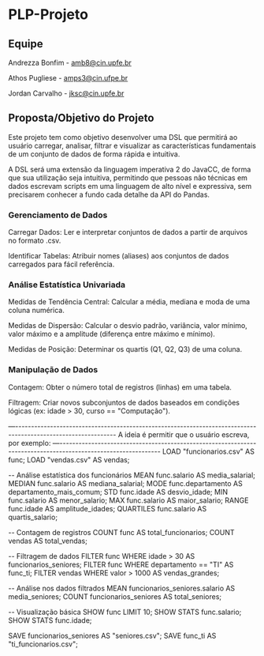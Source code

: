 # PLP-Projeto

## Equipe
Andrezza Bonfim - amb8@cin.upfe.br

Athos Pugliese - amps3@cin.ufpe.br

Jordan Carvalho - jksc@cin.upfe.br

## Proposta/Objetivo do Projeto
Este projeto tem como objetivo desenvolver uma DSL que permitirá ao usuário carregar, analisar, filtrar e visualizar as características fundamentais de um conjunto de dados de forma rápida e intuitiva.

A DSL será uma extensão da linguagem imperativa 2 do JavaCC, de forma que sua utilização seja intuitiva, permitindo que pessoas não técnicas em dados escrevam scripts em uma linguagem de alto nível e expressiva, sem precisarem conhecer a fundo cada detalhe da API do Pandas.

### Gerenciamento de Dados

Carregar Dados: Ler e interpretar conjuntos de dados a partir de arquivos no formato .csv.

Identificar Tabelas: Atribuir nomes (aliases) aos conjuntos de dados carregados para fácil referência.

### Análise Estatística Univariada

Medidas de Tendência Central:
Calcular a média, mediana e moda de uma coluna numérica.

Medidas de Dispersão:
Calcular o desvio padrão, variância, valor mínimo, valor máximo e a amplitude (diferença entre máximo e mínimo).

Medidas de Posição:
Determinar os quartis (Q1, Q2, Q3) de uma coluna.

### Manipulação de Dados

Contagem: Obter o número total de registros (linhas) em uma tabela.

Filtragem: Criar novos subconjuntos de dados baseados em condições lógicas (ex: idade > 30, curso == "Computação").


—--------------------------------------------------------------------------------------------------------------
A ideia é permitir que o usuário escreva, por exemplo:
—--------------------------------------------------------------------------------------------------------------
LOAD "funcionarios.csv" AS func;
LOAD "vendas.csv" AS vendas;

-- Análise estatística dos funcionários
MEAN func.salario AS media_salarial;
MEDIAN func.salario AS mediana_salarial;
MODE func.departamento AS departamento_mais_comum;
STD func.idade AS desvio_idade;
MIN func.salario AS menor_salario;
MAX func.salario AS maior_salario;
RANGE func.idade AS amplitude_idades;
QUARTILES func.salario AS quartis_salario;

-- Contagem de registros
COUNT func AS total_funcionarios;
COUNT vendas AS total_vendas;

-- Filtragem de dados
FILTER func WHERE idade > 30 AS funcionarios_seniores;
FILTER func WHERE departamento == "TI" AS func_ti;
FILTER vendas WHERE valor > 1000 AS vendas_grandes;

-- Análise nos dados filtrados
MEAN funcionarios_seniores.salario AS media_seniores;
COUNT funcionarios_seniores AS total_seniores;

-- Visualização básica
SHOW func LIMIT 10;
SHOW STATS func.salario;
SHOW STATS func.idade;

SAVE funcionarios_seniores AS "seniores.csv";
SAVE func_ti AS "ti_funcionarios.csv";

